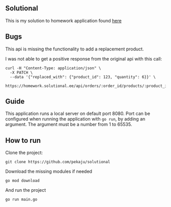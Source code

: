## Solutional 

This is my solution to homework application found [here](https://homework.solutional.ee/)

## Bugs

This api is missing the functionality to add a replacement product.

I was not able to get a positive response from the original api with this call:
```
curl -H "Content-Type: application/json" \
  -X PATCH \
  --data '{"replaced_with": {"product_id": 123, "quantity": 6}}' \
  https://homework.solutional.ee/api/orders/:order_id/products/:product_id
  ``` 
## Guide

This application runs a local server on default port 8080. Port can be configured when running the application with ```go run```, by adding an argument.
The argument must be a number from 1 to 65535.

## How to run

Clone the project:
````
git clone https://github.com/pekaju/solutional
````
Download the missing modules if needed
````
go mod download
````
And run the project
````
go run main.go
````
